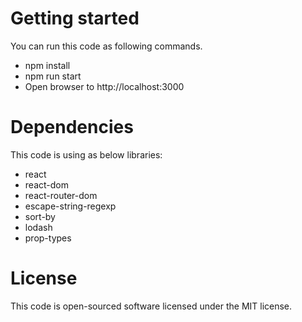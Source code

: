 # Getting started
You can run this code as following commands.
- npm install
- npm run start
- Open browser to http://localhost:3000

# Dependencies
This code is using as below libraries:
- react
- react-dom
- react-router-dom
- escape-string-regexp
- sort-by
- lodash
- prop-types

# License
This code is open-sourced software licensed under the MIT license.